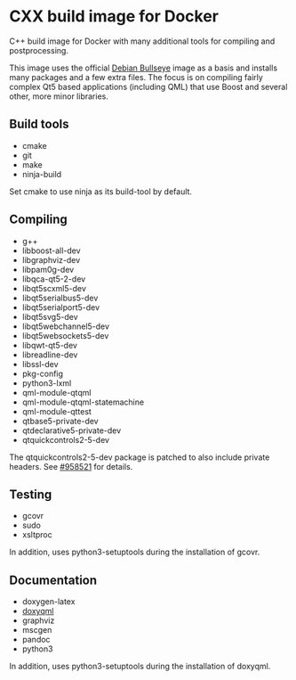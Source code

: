 CXX build image for Docker
==========================

C++ build image for Docker with many additional tools for compiling
and postprocessing.

This image uses the official [Debian Bullseye][1] image as a basis
and installs many packages and a few extra files. The focus is on
compiling fairly complex Qt5 based applications (including QML) that
use Boost and several other, more minor libraries.

Build tools
-----------

* cmake
* git
* make
* ninja-build

Set cmake to use ninja as its build-tool by default.

Compiling
---------

* g++
* libboost-all-dev
* libgraphviz-dev
* libpam0g-dev
* libqca-qt5-2-dev
* libqt5scxml5-dev
* libqt5serialbus5-dev
* libqt5serialport5-dev
* libqt5svg5-dev
* libqt5webchannel5-dev
* libqt5websockets5-dev
* libqwt-qt5-dev
* libreadline-dev
* libssl-dev
* pkg-config
* python3-lxml
* qml-module-qtqml
* qml-module-qtqml-statemachine
* qml-module-qttest
* qtbase5-private-dev
* qtdeclarative5-private-dev
* qtquickcontrols2-5-dev

The qtquickcontrols2-5-dev package is patched to also include private
headers. See [#958521][2] for details.

Testing
-------

* gcovr
* sudo
* xsltproc

In addition, uses python3-setuptools during the installation of gcovr.

Documentation
-------------

* doxygen-latex
* [doxyqml][3]
* graphviz
* mscgen
* pandoc
* python3

In addition, uses python3-setuptools during the installation of doxyqml.

[1]: https://hub.docker.com/_/debian
[2]: https://bugs.debian.org/cgi-bin/bugreport.cgi?bug=958521
[3]: https://github.com/agateau/doxyqml
